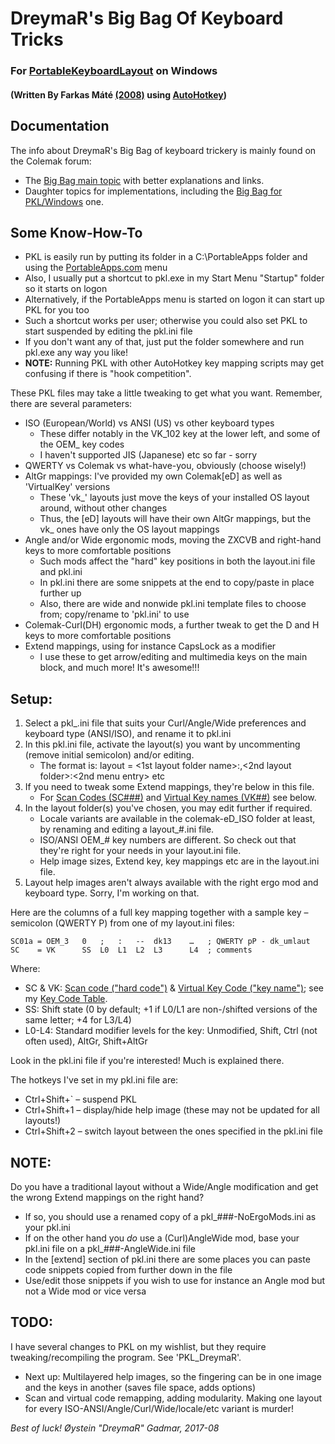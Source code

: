 DreymaR's Big Bag Of Keyboard Tricks
====================================

### For [PortableKeyboardLayout][PKLSFo] on Windows
#### (Written By Farkas Máté [(2008)][PKLAHK] using [AutoHotkey][AHKHom])

Documentation
-------------

The info about DreymaR's Big Bag of keyboard trickery is mainly found on the Colemak forum:

* The [Big Bag main topic][CmkBBT] with better explanations and links.
* Daughter topics for implementations, including the [Big Bag for PKL/Windows][CmkPKL] one.


Some Know-How-To
----------------

* PKL is easily run by putting its folder in a C:\PortableApps folder and using the [PortableApps.com][PrtApp] menu
* Also, I usually put a shortcut to pkl.exe in my Start Menu "Startup" folder so it starts on logon
* Alternatively, if the PortableApps menu is started on logon it can start up PKL for you too
* Such a shortcut works per user; otherwise you could also set PKL to start suspended by editing the pkl.ini file
* If you don't want any of that, just put the folder somewhere and run pkl.exe any way you like!
* **NOTE:** Running PKL with other AutoHotkey key mapping scripts may get confusing if there is "hook competition".

These PKL files may take a little tweaking to get what you want. Remember, there are several parameters:

* ISO (European/World) vs ANSI (US) vs other keyboard types
	* These differ notably in the VK_102 key at the lower left, and some of the OEM_ key codes
	* I haven't supported JIS (Japanese) etc so far - sorry
* QWERTY vs Colemak vs what-have-you, obviously (choose wisely!)
* AltGr mappings: I've provided my own Colemak[eD] as well as 'VirtualKey' versions
	* These 'vk_' layouts just move the keys of your installed OS layout around, without other changes
	* Thus, the [eD] layouts will have their own AltGr mappings, but the vk_ ones have only the OS layout mappings
* Angle and/or Wide ergonomic mods, moving the ZXCVB and right-hand keys to more comfortable positions
	* Such mods affect the "hard" key positions in both the layout.ini file and pkl.ini
	* In pkl.ini there are some snippets at the end to copy/paste in place further up
	* Also, there are wide and nonwide pkl.ini template files to choose from; copy/rename to 'pkl.ini' to use
* Colemak-Curl(DH) ergonomic mods, a further tweak to get the D and H keys to more comfortable positions
* Extend mappings, using for instance CapsLock as a modifier
	* I use these to get arrow/editing and multimedia keys on the main block, and much more! It's awesome!!!

Setup:
------
1. Select a pkl_<ErgoMod>.ini file that suits your Curl/Angle/Wide preferences and keyboard type (ANSI/ISO), and rename it to pkl.ini
2. In this pkl.ini file, activate the layout(s) you want by uncommenting (remove initial semicolon) and/or editing.
    * The format is: layout = <1st layout folder name>:<name you want in menu>,<2nd layout folder>:<2nd menu entry> etc
3. If you need to tweak some Extend mappings, they're below in this file.
    * For [Scan Codes (SC###)][SCMSDN] and [Virtual Key names (VK##)][VKCAHK] see below.
4. In the layout folder(s) you've chosen, you may edit further if required.
    * Locale variants are available in the colemak-eD_ISO folder at least, by renaming and editing a layout_#.ini file.
    * ISO/ANSI OEM_# key numbers are different. So check out that they're right for your needs in your layout.ini file.
    * Help image sizes, Extend key, key mappings etc are in the layout.ini file.
5. Layout help images aren't always available with the right ergo mod and keyboard type. Sorry, I'm working on that.

Here are the columns of a full key mapping together with a sample key – semicolon (QWERTY P) from one of my layout.ini files:
```
SC01a = OEM_3   0   ;   :   --  dk13    …   ; QWERTY pP - dk_umlaut
SC    = VK      SS  L0  L1  L2  L3      L4  ; comments
```
Where:

* SC & VK: [Scan code ("hard code")][SCMSDN] & [Virtual Key Code ("key name")][VKCAHK]; see my [Key Code Table][KeyTab].
* SS: Shift state (0 by default; +1 if L0/L1 are non-/shifted versions of the same letter; +4 for L3/L4)
* L0-L4: Standard modifier levels for the key: Unmodified, Shift, Ctrl (not often used), AltGr, Shift+AltGr

Look in the pkl.ini file if you're interested! Much is explained there.

The hotkeys I've set in my pkl.ini file are:

* Ctrl+Shift+` – suspend PKL
* Ctrl+Shift+1 – display/hide help image (these may not be updated for all layouts!)
* Ctrl+Shift+2 – switch layout between the ones specified in the pkl.ini file

**NOTE:**
---------
Do you have a traditional layout without a Wide/Angle modification and get the wrong Extend mappings on the right hand?

* If so, you should use a renamed copy of a pkl_###-NoErgoMods.ini as your pkl.ini
* If on the other hand you _do_ use a (Curl)AngleWide mod, base your pkl.ini file on a pkl_###-AngleWide.ini file
* In the [extend] section of pkl.ini there are some places you can paste code snippets copied from further down in the file
* Use/edit those snippets if you wish to use for instance an Angle mod but not a Wide mod or vice versa

TODO:
-----
I have several changes to PKL on my wishlist, but they require tweaking/recompiling the program. See 'PKL_DreymaR'.

* Next up: Multilayered help images, so the fingering can be in one image and the keys in another (saves file space, adds options)
* Scan and virtual code remapping, adding modularity. Making one layout for every ISO-ANSI/Angle/Curl/Wide/locale/etc variant is murder!
  
  
_Best of luck!_
_Øystein "DreymaR" Gadmar, 2017-08_


[PKLSFo]: http://pkl.sourceforge.net/ (PortableKeyboardLayout on SourceForge)
[PKLAHK]: https://autohotkey.com/board/topic/25991-portable-keyboard-layout/ (PKL on the AutoHotkey forums)
[AHKHom]: https://autohotkey.com/ (AutoHotkey main page)
[CmkBBT]: https://forum.colemak.com/topic/2315-dreymars-big-bag-of-keyboard-tricks-main-topic/ (BigBagOfKbdTrix on the Colemak forums)
[CmkPKL]: https://forum.colemak.com/topic/1467-dreymars-big-bag-of-keyboard-tricks-pklwindows-edition/ (BigBag-PKL on the Colemak forums)
[PrtApp]: https://portableapps.com/ (PortableApps.com)
[SCMSDN]: https://msdn.microsoft.com/en-us/library/aa299374(v=vs.60).aspx (Scan code list at MSDN)
[VKCAHK]: https://autohotkey.com/docs/KeyList.htm (Virtual key list in the AHK docs)
[KeyTab]: ./Other/KeyCodeTable.txt (./Other/KeyCodeTable.txt)
